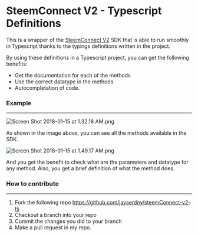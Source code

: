 # SteemConnect V2 - Typescript Definitions

This is a wrapper of the [SteemConnect V2](https://github.com/steemit/sc2-sdk) SDK that is able to run smoothly in Typescript thanks to the typings definitions written in the project.

By using these definitions in a Typescript project, you can get the following benefits:

- Get the documentation for each of the methods
- Use the correct datatype in the methods
- Autocompletation of code.

### Example
***
![Screen Shot 2018-01-15 at 1.32.18 AM.png](https://res.cloudinary.com/hpiynhbhq/image/upload/v1515998917/xvzeueynrkjzzucrylou.png)

As shown in the image above, you can see all the methods available in the SDK.

![Screen Shot 2018-01-15 at 1.49.17 AM.png](https://res.cloudinary.com/hpiynhbhq/image/upload/v1515998969/zisopmavuznwjr90ykfu.png)

And you get the benefit to check what are the parameters and datatype for any method. Also, you get a brief definition of what the method does.

### How to contribute
***
1) Fork the following repo https://github.com/jayserdny/steemConnect-v2-ts
2) Checkout a branch into your repo
3) Commit the changes you did to your branch
4) Make a pull request in my repo.

